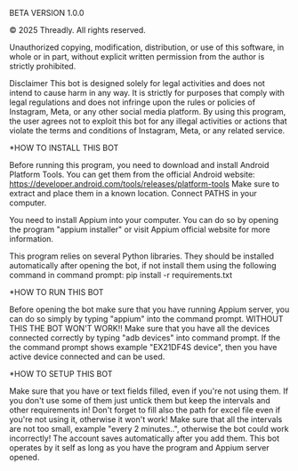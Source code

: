 BETA VERSION 1.0.0 

© 2025 Threadly. All rights reserved.  

Unauthorized copying, modification, distribution, or use of this software, in whole or in part, without explicit written permission from the author is strictly prohibited.  

Disclaimer
This bot is designed solely for legal activities and does not intend to cause harm in any way. It is strictly for purposes that comply with legal regulations and does not infringe upon the rules or policies of Instagram, Meta, or any other social media platform.
By using this program, the user agrees not to exploit this bot for any illegal activities or actions that violate the terms and conditions of Instagram, Meta, or any related service.




*HOW TO INSTALL THIS BOT

Before running this program, you need to download and install Android Platform Tools. You can get them from the official Android website: https://developer.android.com/tools/releases/platform-tools
Make sure to extract and place them in a known location. Connect PATHS in your computer.

You need to install Appium into your computer. You can do so by opening the program "appium installer" or visit Appium official website for more information. 

This program relies on several Python libraries. They should be installed automatically after opening the bot, if not install them using the following command in command prompt: pip install -r requirements.txt


*HOW TO RUN THIS BOT

Before opening the bot make sure that you have running Appium server, you can do so simply by typing "appium" into the command prompt. WITHOUT THIS THE BOT WON'T WORK!!
Make sure that you have all the devices connected correctly by typing "adb devices" into command prompt. If the the command prompt shows example "EX21DF4S device", then you have active device connected and can be used.


*HOW TO SETUP THIS BOT

Make sure that you have or text fields filled, even if you're not using them. If you don't use some of them just untick them but keep the intervals and other requirements in!
Don't forget to fill also the path for excel file even if you're not using it, otherwise it won't work!
Make sure that all the intervals are not too small, example "every 2 minutes..", otherwise the bot could work incorrectly!
The account saves automatically after you add them. 
This bot operates by it self as long as you have the program and Appium server opened. 
